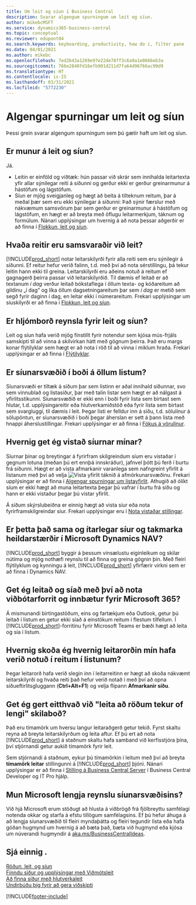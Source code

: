 ```yaml
---
title: Um leit og síun í Business Central
description: Svarar algengum spurningum um leit og síun.
author: mikebcMSFT
ms.service: dynamics365-business-central
ms.topic: conceptual
ms.reviewer: edupont04
ms.search.keywords: keyboarding, productivity, how do i, filter pane
ms.date: 04/01/2021
ms.author: mikebc
ms.openlocfilehash: 7ed2b43a1269e97e22de78ff3c6a9a1e0666eb3a
ms.sourcegitcommit: 766e2840fd16efb901d211d7fa64d96766ac99d9
ms.translationtype: HT
ms.contentlocale: is-IS
ms.lasthandoff: 03/31/2021
ms.locfileid: "5772230"
---
```

# <a name="searching-and-filtering-faq"></a>Algengar spurningar um leit og síun
Þessi grein svarar algengum spurningum sem þú gætir haft um leit og síun.

## <a name="is-there-a-difference-between-searching-and-filtering"></a>Er munur á leit og síun?
Já.
- Leitin er einföld og víðtæk: hún passar við skrár sem innihalda leitartexta yfir allar sýnilegar reiti á síðunni og gerður ekki er gerður greinarmunur á hástöfum og lágstöfum.
- Síun er mjög sveigjanleg og hægt að beita á tilteknum reitum, þar á meðal þær sem eru ekki sýnilegar á síðunni: Það sýnir færslur með nákvæmum samsvörum þar sem gerður er greinarmunur á hástöfum og lágstöfum, en hægt er að breyta með öflugu leitarmerkjum, táknum og formúlum. Nánari upplýsingar um hvernig á að nota þessar aðgerðir er að finna í [Flokkun, leit og síun](ui-enter-criteria-filters.md).

## <a name="exactly-which-fields-are-matched-when-searching"></a>Hvaða reitir eru samsvaraðir við leit?
[!INCLUDE[prod_short](includes/prod_short.md)] notar leitarskilyrði fyrir alla reiti sem eru sýnilegir á síðunni. Ef reitur hefur verið falinn, t.d. með því að nota sérstillingu, þá tekur leitin hann ekki til greina. Leitarskilyrði eru aðeins notuð á reitum ef gagnagerð þeirra passar við leitarskilyrðið. Til dæmis ef leitað er að textanum *í dag* verður leitað bókstaflega í öllum texta- og kóðareitum að gildinu „í dag“ og líka öllum dagsetningareitum þar sem *í dag* er metið sem segð fyrir daginn í dag, en leitar ekki í númerareitum. Frekari upplýsingar um síuskilyrði er að finna í [Flokkun, leit og síun](ui-enter-criteria-filters.md#-filter-criteria-and-operators).

## <a name="is-there-a-keyboard-experience-for-search-and-filter"></a>Er hljómborð reynsla fyrir leit og síun?
Leit og síun hafa verið mjög fínstillt fyrir notendur sem kjósa mús-frjáls samskipti til að vinna á skilvirkan hátt með gögnum þeirra. Það eru margs konar flýtilyklar sem hægt er að nota í röð til að vinna í miklum hraða. Frekari upplýsingar er að finna í [Flýtilyklar](keyboard-shortcuts.md#KeyboardFilter).

## <a name="is-the-filter-pane-available-on-all-lists"></a>Er síunarsvæðið í boði á öllum listum?
Síunarsvæði er tiltæk á síðum þar sem listinn er aðal innihald síðunnar, svo sem vinnublað og listasíður, þar með talin listar sem hægt er að nálgast á yfirlitsstikunni. Síunarsvæðið er ekki enn í boði fyrir lista sem birtast sem hlutar, t.d. upplýsingareitir eða hlutverkamiðstöð eða fyrir lista sem birtast sem svargluggi, til dæmis í leit. Þegar listi er felldur inn á síðu, t.d. sölulínur á sölupöntun, er síunarsvæðið í boði þegar áherslan er sett á þann lista með hnappi áherslustillingar. Frekari upplýsingar er að finna í [Fókus á vörulínur](ui-enter-data.md#Focus).

## <a name="how-can-i-save-my-filters"></a>Hvernig get ég vistað síurnar mínar?
Síurnar þínar og breytingar á fyrirfram skilgreindum síum eru vistaðar í gegnum lotuna (meðan þú ert ennþá innskráður), jafnvel þótt þú ferð í burtu frá síðunni. Hægt er að vista afmarkanir varanlega sem nafngreint yfirlit á listanum með því að velja ![Vista yfirlit](media/save_view_icon.png "Vista yfirlit") táknið á afmörkunarsvæðinu. Frekari upplýsingar er að finna í [Algengar spurningar um listayfirlit](ui-views-faq.md). Athugið að ólíkt síum er ekki hægt að muna leitartexta þegar þú vafrar í burtu frá síðu og hann er ekki vistaður þegar þú vistar yfirlit.

Á síðum skýrslubeiðna er einnig hægt að vista síur eða nota fyrirframskilgreindar síur. Frekari upplýsingar eru í [Nota vistaðar stillingar](ui-work-report.md#SavedSettings).

## <a name="is-this-the-same-as-advanced-filters-and-limit-totals-in-microsoft-dynamics-nav"></a>Er þetta það sama og ítarlegar síur og takmarka heildarstærðir í Microsoft Dynamics NAV?
[!INCLUDE[prod_short](includes/prod_short.md)] byggir á þessum vinsælustu eiginleikum og skilar nútíma og mjög nothæfi reynslu til að finna og greina gögnin þín. Með fleiri flýtilyklum og kynningu á leit, [!INCLUDE[prod_short](includes/prod_short.md)] yfirfærir virkni sem er að finna í Dynamics NAV.  

## <a name="can-i-search-and-filter-using-the-companion-apps-and-add-ins-for-microsoft-365"></a>Get ég leitað og síað með því að nota viðbótarforrit og innbætur fyrir Microsoft 365?
Á mismunandi birtingastöðum, eins og fartækjum eða Outlook, getur þú leitað í listum en getur ekki síað á einstökum reitum í flestum tilfellum. Í [!INCLUDE[prod_short](includes/prod_short.md)]-forritinu fyrir Microsoft Teams er bæði hægt að leita og sía í listum.

## <a name="how-do-i-view-how-my-search-terms-have-been-applied-to-fields-in-the-list"></a>Hvernig skoða ég hvernig leitarorðin mín hafa verið notuð í reitum í listunum?
Þegar leitarorð hafa verið slegin inn í leitarreitinn er hægt að skoða nákvæmt leitarskilyrði og hvaða reiti það hefur verið notað í með því að opna síðueftirlitsgluggann (**Ctrl+Alt+F1**) og velja flipann **Afmarkanir síðu**.

## <a name="can-i-do-anything-about-the-searching-for-rows-is-taking-too-long-message"></a>Get ég gert eitthvað við "leita að röðum tekur of lengi" skilaboð?

Það eru tímamörk um hversu langur leitaraðgerð getur tekið. Fyrst skaltu reyna að breyta leitarskilyrðum og leita aftur. Ef þú ert að nota [!INCLUDE[prod_short](includes/prod_short.md)] á staðnum skaltu hafa samband við kerfisstjóra þína, því stjórnandi getur aukið tímamörk fyrir leit.

Sem stjórnandi á staðnum, eykur þú tímamörkin í leitum með því að breyta **tímamörk leitar** stillingunni á [!INCLUDE[prod_short](includes/prod_short.md)] þjóni. Nánari upplýsingar er að finna í [Stilling á Business Central Server](/dynamics365/business-central/dev-itpro/administration/configure-server-instance?#Database) í Business Central Developer og IT Pro hjálp.

## <a name="will-microsoft-extend-the-filter-pane-experience"></a>Mun Microsoft lengja reynslu síunarsvæðisins?
Við hjá Microsoft erum stöðugt að hlusta á viðbrögð frá fjölbreyttu samfélagi notenda okkar og starfa á efstu tillögum samfélagsins. Ef þú hefur áhuga á að lengja síunarsvæðið til fleiri myndaþátta og fleiri tegundir lista eða hafa góðan hugmynd um hvernig á að bæta það, bæta við hugmynd eða kjósa um núverandi hugmyndir á [aka.ms/BusinessCentralIdeas](https://aka.ms/businesscentralideas).

## <a name="see-also"></a>Sjá einnig .
[Röðun, leit, og síun](ui-enter-criteria-filters.md)  
[Finndu síður og upplýsingar með Viðmótsleit](ui-search.md)  
[Að finna síður með hlutverkaleit](ui-role-explorer.md)  
[Undirbúðu þig fyrir að gera viðskipti](ui-get-ready-business.md)  


[!INCLUDE[footer-include](includes/footer-banner.md)]